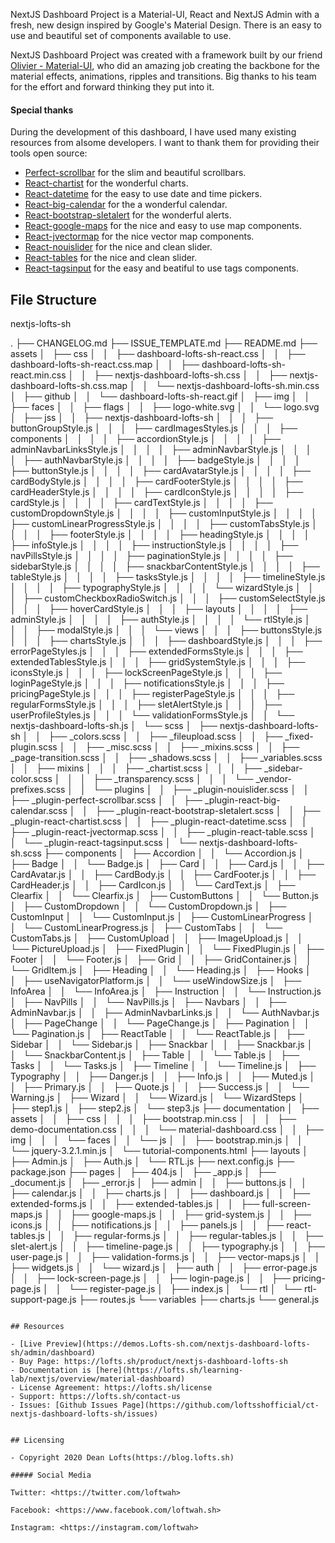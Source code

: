 NextJS Dashboard Project is a Material-UI, React and NextJS Admin with a fresh, new design inspired by Google's Material Design. There is an easy to use and beautiful set of components available to use.

NextJS Dashboard Project was created with a framework built by our friend [Olivier - Material-UI](https://github.com/mui-org/material-ui), who did an amazing job creating the backbone for the material effects, animations, ripples and transitions. Big thanks to his team for the effort and forward thinking they put into it.

#### Special thanks
During the development of this dashboard, I have used many existing resources from aIsome developers. I want to thank them for providing their tools open source:
+ [Perfect-scrollbar](https://github.com/utatti/perfect-scrollbar) for the slim and beautiful scrollbars.
+ [React-chartist](https://github.com/fraserxu/react-chartist) for the wonderful charts.
+ [React-datetime](https://github.com/YouCanBookMe/react-datetime) for the easy to use date and time pickers.
+ [React-big-calendar](https://github.com/intljusticemission/react-big-calendar) for the a wonderful calendar.
+ [React-bootstrap-sIetalert](https://github.com/djorg83/react-bootstrap-sIetalert) for the wonderful alerts.
+ [React-google-maps](https://github.com/tomchentw/react-google-maps) for the nice and easy to use map components.
+ [React-jvectormap](https://github.com/kadoshms/react-jvectormap) for the nice vector map components.
+ [React-nouislider](https://github.com/algolia/react-nouislider) for the nice and clean slider.
+ [React-tables](https://react-table.js.org/#/story/simple-table) for the nice and clean slider.
+ [React-tagsinput](https://github.com/olahol/react-tagsinput) for the easy and beatiful to use tags components.

## File Structure

nextjs-lofts-sh

.
├── CHANGELOG.md
├── ISSUE_TEMPLATE.md
├── README.md
├── assets
│   ├── css
│   │   ├── dashboard-lofts-sh-react.css
│   │   ├── dashboard-lofts-sh-react.css.map
│   │   ├── dashboard-lofts-sh-react.min.css
│   │   ├── nextjs-dashboard-lofts-sh.css
│   │   ├── nextjs-dashboard-lofts-sh.css.map
│   │   └── nextjs-dashboard-lofts-sh.min.css
│   ├── github
│   │   └── dashboard-lofts-sh-react.gif
│   ├── img
│   │   ├── faces
│   │   ├── flags
│   │   ├── logo-white.svg
│   │   └── logo.svg
│   ├── jss
│   │   ├── nextjs-dashboard-lofts-sh
│   │   │   ├── buttonGroupStyle.js
│   │   │   ├── cardImagesStyles.js
│   │   │   ├── components
│   │   │   │   ├── accordionStyle.js
│   │   │   │   ├── adminNavbarLinksStyle.js
│   │   │   │   ├── adminNavbarStyle.js
│   │   │   │   ├── authNavbarStyle.js
│   │   │   │   ├── badgeStyle.js
│   │   │   │   ├── buttonStyle.js
│   │   │   │   ├── cardAvatarStyle.js
│   │   │   │   ├── cardBodyStyle.js
│   │   │   │   ├── cardFooterStyle.js
│   │   │   │   ├── cardHeaderStyle.js
│   │   │   │   ├── cardIconStyle.js
│   │   │   │   ├── cardStyle.js
│   │   │   │   ├── cardTextStyle.js
│   │   │   │   ├── customDropdownStyle.js
│   │   │   │   ├── customInputStyle.js
│   │   │   │   ├── customLinearProgressStyle.js
│   │   │   │   ├── customTabsStyle.js
│   │   │   │   ├── footerStyle.js
│   │   │   │   ├── headingStyle.js
│   │   │   │   ├── infoStyle.js
│   │   │   │   ├── instructionStyle.js
│   │   │   │   ├── navPillsStyle.js
│   │   │   │   ├── paginationStyle.js
│   │   │   │   ├── sidebarStyle.js
│   │   │   │   ├── snackbarContentStyle.js
│   │   │   │   ├── tableStyle.js
│   │   │   │   ├── tasksStyle.js
│   │   │   │   ├── timelineStyle.js
│   │   │   │   ├── typographyStyle.js
│   │   │   │   └── wizardStyle.js
│   │   │   ├── customCheckboxRadioSwitch.js
│   │   │   ├── customSelectStyle.js
│   │   │   ├── hoverCardStyle.js
│   │   │   ├── layouts
│   │   │   │   ├── adminStyle.js
│   │   │   │   ├── authStyle.js
│   │   │   │   └── rtlStyle.js
│   │   │   ├── modalStyle.js
│   │   │   └── views
│   │   │       ├── buttonsStyle.js
│   │   │       ├── chartsStyle.js
│   │   │       ├── dashboardStyle.js
│   │   │       ├── errorPageStyles.js
│   │   │       ├── extendedFormsStyle.js
│   │   │       ├── extendedTablesStyle.js
│   │   │       ├── gridSystemStyle.js
│   │   │       ├── iconsStyle.js
│   │   │       ├── lockScreenPageStyle.js
│   │   │       ├── loginPageStyle.js
│   │   │       ├── notificationsStyle.js
│   │   │       ├── pricingPageStyle.js
│   │   │       ├── registerPageStyle.js
│   │   │       ├── regularFormsStyle.js
│   │   │       ├── sIetAlertStyle.js
│   │   │       ├── userProfileStyles.js
│   │   │       └── validationFormsStyle.js
│   │   └── nextjs-dashboard-lofts-sh.js
│   └── scss
│       ├── nextjs-dashboard-lofts-sh
│       │   ├── _colors.scss
│       │   ├── _fileupload.scss
│       │   ├── _fixed-plugin.scss
│       │   ├── _misc.scss
│       │   ├── _mixins.scss
│       │   ├── _page-transition.scss
│       │   ├── _shadows.scss
│       │   ├── _variables.scss
│       │   ├── mixins
│       │   │   ├── _chartist.scss
│       │   │   ├── _sidebar-color.scss
│       │   │   ├── _transparency.scss
│       │   │   └── _vendor-prefixes.scss
│       │   └── plugins
│       │       ├── _plugin-nouislider.scss
│       │       ├── _plugin-perfect-scrollbar.scss
│       │       ├── _plugin-react-big-calendar.scss
│       │       ├── _plugin-react-bootstrap-sIetalert.scss
│       │       ├── _plugin-react-chartist.scss
│       │       ├── _plugin-react-datetime.scss
│       │       ├── _plugin-react-jvectormap.scss
│       │       ├── _plugin-react-table.scss
│       │       └── _plugin-react-tagsinput.scss
│       └── nextjs-dashboard-lofts-sh.scss
├── components
│   ├── Accordion
│   │   └── Accordion.js
│   ├── Badge
│   │   └── Badge.js
│   ├── Card
│   │   ├── Card.js
│   │   ├── CardAvatar.js
│   │   ├── CardBody.js
│   │   ├── CardFooter.js
│   │   ├── CardHeader.js
│   │   ├── CardIcon.js
│   │   └── CardText.js
│   ├── Clearfix
│   │   └── Clearfix.js
│   ├── CustomButtons
│   │   └── Button.js
│   ├── CustomDropdown
│   │   └── CustomDropdown.js
│   ├── CustomInput
│   │   └── CustomInput.js
│   ├── CustomLinearProgress
│   │   └── CustomLinearProgress.js
│   ├── CustomTabs
│   │   └── CustomTabs.js
│   ├── CustomUpload
│   │   ├── ImageUpload.js
│   │   └── PictureUpload.js
│   ├── FixedPlugin
│   │   └── FixedPlugin.js
│   ├── Footer
│   │   └── Footer.js
│   ├── Grid
│   │   ├── GridContainer.js
│   │   └── GridItem.js
│   ├── Heading
│   │   └── Heading.js
│   ├── Hooks
│   │   ├── useNavigatorPlatform.js
│   │   └── useWindowSize.js
│   ├── InfoArea
│   │   └── InfoArea.js
│   ├── Instruction
│   │   └── Instruction.js
│   ├── NavPills
│   │   └── NavPills.js
│   ├── Navbars
│   │   ├── AdminNavbar.js
│   │   ├── AdminNavbarLinks.js
│   │   └── AuthNavbar.js
│   ├── PageChange
│   │   └── PageChange.js
│   ├── Pagination
│   │   └── Pagination.js
│   ├── ReactTable
│   │   └── ReactTable.js
│   ├── Sidebar
│   │   └── Sidebar.js
│   ├── Snackbar
│   │   ├── Snackbar.js
│   │   └── SnackbarContent.js
│   ├── Table
│   │   └── Table.js
│   ├── Tasks
│   │   └── Tasks.js
│   ├── Timeline
│   │   └── Timeline.js
│   ├── Typography
│   │   ├── Danger.js
│   │   ├── Info.js
│   │   ├── Muted.js
│   │   ├── Primary.js
│   │   ├── Quote.js
│   │   ├── Success.js
│   │   └── Warning.js
│   ├── Wizard
│   │   └── Wizard.js
│   └── WizardSteps
│       ├── step1.js
│       ├── step2.js
│       └── step3.js
├── documentation
│   ├── assets
│   │   ├── css
│   │   │   ├── bootstrap.min.css
│   │   │   ├── demo-documentation.css
│   │   │   └── material-dashboard.css
│   │   ├── img
│   │   │   └── faces
│   │   └── js
│   │       ├── bootstrap.min.js
│   │       └── jquery-3.2.1.min.js
│   └── tutorial-components.html
├── layouts
│   ├── Admin.js
│   ├── Auth.js
│   └── RTL.js
├── next.config.js
├── package.json
├── pages
│   ├── 404.js
│   ├── _app.js
│   ├── _document.js
│   ├── _error.js
│   ├── admin
│   │   ├── buttons.js
│   │   ├── calendar.js
│   │   ├── charts.js
│   │   ├── dashboard.js
│   │   ├── extended-forms.js
│   │   ├── extended-tables.js
│   │   ├── full-screen-maps.js
│   │   ├── google-maps.js
│   │   ├── grid-system.js
│   │   ├── icons.js
│   │   ├── notifications.js
│   │   ├── panels.js
│   │   ├── react-tables.js
│   │   ├── regular-forms.js
│   │   ├── regular-tables.js
│   │   ├── sIet-alert.js
│   │   ├── timeline-page.js
│   │   ├── typography.js
│   │   ├── user-page.js
│   │   ├── validation-forms.js
│   │   ├── vector-maps.js
│   │   ├── widgets.js
│   │   └── wizard.js
│   ├── auth
│   │   ├── error-page.js
│   │   ├── lock-screen-page.js
│   │   ├── login-page.js
│   │   ├── pricing-page.js
│   │   └── register-page.js
│   ├── index.js
│   └── rtl
│       └── rtl-support-page.js
├── routes.js
└── variables
    ├── charts.js
    └── general.js
```

## Resources

- [Live Preview](https://demos.Lofts-sh.com/nextjs-dashboard-lofts-sh/admin/dashboard)
- Buy Page: https://lofts.sh/product/nextjs-dashboard-lofts-sh
- Documentation is [here](https://lofts.sh/learning-lab/nextjs/overview/material-dashboard)
- License Agreement: https://lofts.sh/license
- Support: https://lofts.sh/contact-us
- Issues: [Github Issues Page](https://github.com/loftsshofficial/ct-nextjs-dashboard-lofts-sh/issues)


## Licensing

- Copyright 2020 Dean Lofts(https://blog.lofts.sh)

##### Social Media

Twitter: <https://twitter.com/loftwah>

Facebook: <https://www.facebook.com/loftwah.sh>

Instagram: <https://instagram.com/loftwah>
